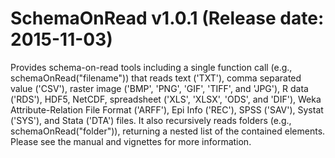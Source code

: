 SchemaOnRead v1.0.1 (Release date: 2015-11-03)
==============

Provides schema-on-read tools including a single function call (e.g., schemaOnRead("filename")) that reads text ('TXT'), comma separated value ('CSV'), raster image ('BMP', 'PNG', 'GIF', 'TIFF', and 'JPG'), R data ('RDS'), HDF5, NetCDF, spreadsheet ('XLS', 'XLSX', 'ODS', and 'DIF'), Weka Attribute-Relation File Format ('ARFF'), Epi Info ('REC'), SPSS ('SAV'), Systat ('SYS'), and Stata ('DTA') files. It also recursively reads folders (e.g., schemaOnRead("folder")), returning a nested list of the contained elements. Please see the manual and vignettes for more information.
